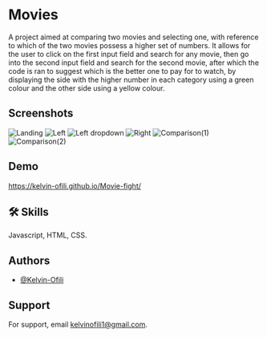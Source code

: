# Movies

A project aimed at comparing two movies and selecting one, with reference to which of the two movies possess a higher set of numbers.
It allows for the user to click on the first input field and search for any movie, then go into the second input field and search for the second movie, after which the code is ran to suggest which is the better one to pay for to watch, by displaying the side with the higher number in each category using a green colour and the other side using a yellow colour.


## Screenshots

![Landing](https://user-images.githubusercontent.com/67562437/179643073-782143a3-8fba-49b0-b11f-1bedad0867ae.png)
![Left](https://user-images.githubusercontent.com/67562437/179643170-74a3eb6b-0051-4086-94d7-277fd17d41ea.png)
![Left dropdown](https://user-images.githubusercontent.com/67562437/179643242-9ce33755-f11b-4c92-a874-b84df98bc38e.png)
![Right](https://user-images.githubusercontent.com/67562437/179643364-24ee2870-4866-4252-b2d6-79508a9b8809.png)
![Comparison(1)](https://user-images.githubusercontent.com/67562437/179643418-260ca032-6c93-42b9-a51b-fdc4072a07ee.png)
![Comparison(2)](https://user-images.githubusercontent.com/67562437/179643485-76723fb3-b74c-4622-a376-9ce8f26302c0.png)

## Demo

https://kelvin-ofili.github.io/Movie-fight/


## 🛠 Skills
Javascript, HTML, CSS.


## Authors

- [@Kelvin-Ofili](https://github.com/Kelvin-Ofili)


## Support

For support, email kelvinofili1@gmail.com.


